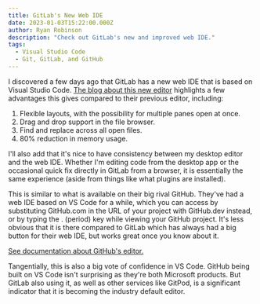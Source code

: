 ```yaml
---
title: GitLab's New Web IDE
date: 2023-01-03T15:22:00.000Z
author: Ryan Robinson
description: "Check out GitLab's new and improved web IDE."
tags:
  - Visual Studio Code
  - Git, GitLab, and GitHub
---
```


I discovered a few days ago that GitLab has a new web IDE that is based on Visual Studio Code. [The blog about this new editor](https://about.gitlab.com/blog/2022/12/15/get-ready-for-new-gitlab-web-ide/) highlights a few advantages this gives compared to their previous editor, including:

1. Flexible layouts, with the possibility for multiple panes open at once.
2. Drag and drop support in the file browser.
3. Find and replace across all open files.
4. 80% reduction in memory usage.

I'll also add that it's nice to have consistency between my desktop editor and the web IDE. Whether I'm editing code from the desktop app or the occasional quick fix directly in GitLab from a browser, it is essentially the same experience (aside from things like what plugins are installed).

This is similar to what is available on their big rival GitHub. They've had a web IDE based on VS Code for a while, which you can access by substituting GitHub.com in the URL of your project with GitHub.dev instead, or by typing the . (period) key while viewing your GitHub project. It's less obvious that it is there compared to GitLab which has always had a big button for their web IDE, but works great once you know about it.

[See documentation about GitHub's editor.](https://docs.github.com/en/codespaces/the-githubdev-web-based-editor)

Tangentially, this is also a big vote of confidence in VS Code. GitHub being built on VS Code isn't surprising as they're both Microsoft products. But GitLab also using it, as well as other services like GitPod, is a significant indicator that it is becoming the industry default editor.